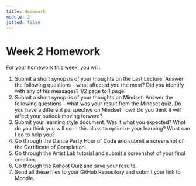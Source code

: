 ```yaml
---
title: Homework
module: 2
jotted: false
---
```


# Week 2 Homework

For your homework this week, you will:

1. Submit a short synopsis of your thoughts on the Last Lecture.  Answer the following questions - what affected you the most?  Did you identify with any of his messages? 1/2 page to 1 page.
2. Submit a short synopsis of your thoughts on Mindset.  Answer the following questions - what was your result from the Mindset quiz.  Do you have a different perspective on Mindset now?  Do you think it will affect your outlook moving forward?
3. Submit your learning style document.  Was it what you expected?  What do you think you will do in this class to optimize your learning?  What can I do to help you?
4. Go through the Dance Party Hour of Code and submit a screenshot of the Certificate of Completion.
5. Go through the Artist Lab tutorial and submit a screenshot of your final creation.
6. Go through the <a href="https://kahoot.it/challenge/01310582?challenge-id=84387498-97d5-4d82-ae4e-eabb1c94cf58_1610644457263">Kahoot Quiz</a> and save your results.
7. Send all these files to your GitHub Repository and submit your link to Moodle.